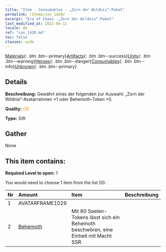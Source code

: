 ```yaml
---
title: "Item - Consumables - „Zorn der Wildnis“-Paket"
permalink: /Items/con_1428/
excerpt: "Era of Chaos  „Zorn der Wildnis“-Paket"
last_modified_at: 2021-04-11
locale: de
ref: "con_1428.md"
toc: false
classes: wide
---
```

 [Materials](/de/Items/){: .btn .btn--primary}[Artifacts](/de/Items/Artifacts/){: .btn .btn--success}[Units](/de/Items/Units/){: .btn .btn--warning}[Heroes](/de/Items/Heroes/){: .btn .btn--danger}[Consumables](/de/Items/Consumables/){: .btn .btn--info}[Unknown](/de/Items/Unknown/){: .btn .btn--primary}

## Details
 **Beschreibung:** Gewährt eines der folgenden zur Auswahl: „Zorn der Wildnis“-Avatarrahmen ×1 oder Behemoth-Token ×5.

 **Quality:** <span style="color: #FF8C00">OK</span>

 **Type:** Gift

## Gather

  None

## This item contains:

 **Required Level to open:** 1

 You would need to choose 1 item from the list (0):

  | Nr | Amount |     Item    | Beschreibung |
  |:---|:-------|:------------|:-----------:|
  | 1 | AVATARFRAME1029 | 
  | 2 | [Behemoth](/de/Items/unt_223/) | Mit 80 Seelen-Tokens lässt sich ein Behemoth beschwören, eine Einheit mit Macht SSR. | 
